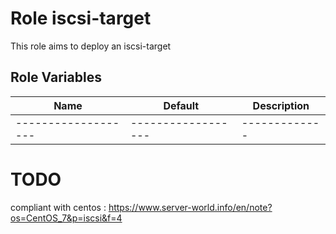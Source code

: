 Role iscsi-target
=================

This role aims to deploy an iscsi-target

Role Variables
--------------

| Name              | Default          | Description |
|-------------------|------------------|-------------|
|-------------------|------------------|-------------|

# TODO
compliant with centos : https://www.server-world.info/en/note?os=CentOS_7&p=iscsi&f=4
